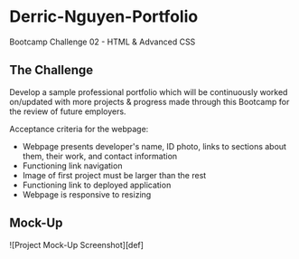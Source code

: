 # Derric-Nguyen-Portfolio
Bootcamp Challenge 02 - HTML & Advanced CSS

## The Challenge
Develop a sample professional portfolio which will be continuously worked on/updated with more projects & progress made through this Bootcamp for the review of future employers.

Acceptance criteria for the webpage:
- Webpage presents developer's name, ID photo, links to sections about them, their work, and contact information
- Functioning link navigation
- Image of first project must be larger than the rest
- Functioning link to deployed application
- Webpage is responsive to resizing

## Mock-Up

![Project Mock-Up Screenshot][def]

